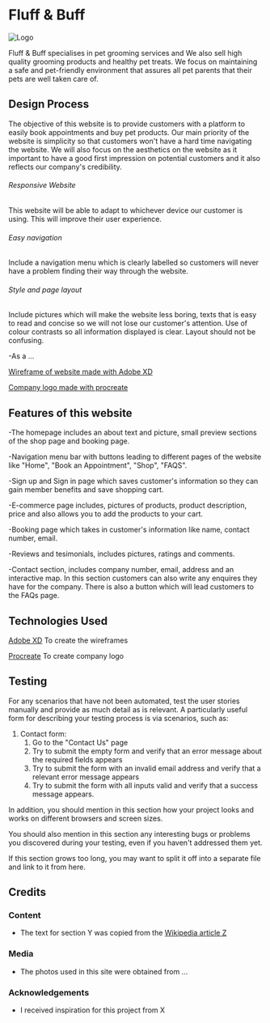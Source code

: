 # Fluff & Buff

![Logo](https://blogger.googleusercontent.com/img/b/R29vZ2xl/AVvXsEjSyio-ib1qpjxqLVcbUCdsfNp4F1uLbAlNWv8-p-4Ke4zxjlmoDzrFCzK4o8kPRpAD2szjEHR0L3txZth9qtpDubkdLqMIs0AiuC5q4i2ChyvXCd4gAkY2HDEfqKL8EGnjm-_DQYdh9xQgUZMLERn8iwEPCpOI3jZS27vGJ3o2q_WDGazx6Esu549DjA/s320/IMG_0907.PNG)

Fluff & Buff specialises in pet grooming services and We also sell high quality grooming products and healthy pet treats. We focus on maintaining a safe and pet-friendly environment that assures all pet parents that their pets are well taken care of.
 
## Design Process
 
The objective of this website is to provide customers with a platform to easily book appointments and buy pet products. Our main priority of the website is simplicity so that customers won't have a hard time navigating the website. We will also focus on the aesthetics on the website as it important to have a good first impression on potential customers and it also reflects our company's credibility. 

###### Responsive Website
This website will be able to adapt to whichever device our customer is using. This will improve their user experience.
###### Easy navigation
Include a navigation menu which is clearly labelled so customers will never have a problem finding their way through the website.
###### Style and page layout
Include pictures which will make the website less boring, texts that is easy to read and concise so we will not lose our customer's attention. Use of colour contrasts so all information displayed is clear. Layout should not be confusing.

-As a ...

[Wireframe of website made with Adobe XD](https://xd.adobe.com/view/1f75e03f-f8cf-41dd-bc9a-0f95bb744154-4a26/)

[Company logo made with procreate](https://photos.google.com/photo/AF1QipO6g--x7Kg1yOMC6Qiw6nOtpY-4tD-EISvebk2Z)

## Features of this website
-The homepage includes an about text and picture, small preview sections of the shop page and booking page.

-Navigation menu bar with buttons leading to different pages of the website like "Home", "Book an Appointment", "Shop", "FAQS".

-Sign up and Sign in page which saves customer's information so they can gain member benefits and save shopping cart. 

-E-commerce page includes, pictures of products, product description, price and also allows you to add the products to your cart.

-Booking page which takes in customer's information like name, contact number, email.

-Reviews and tesimonials, includes pictures, ratings and comments.

-Contact section, includes company number, email, address and an interactive map. In this section customers can also write any enquires they have for the company. There is also a button which will lead customers to the FAQs page.

## Technologies Used

[Adobe XD](https://www.adobe.com/products/xd/learn/get-started.html)
To create the wireframes

[Procreate](https://procreate.art/)
To create company logo

## Testing

For any scenarios that have not been automated, test the user stories manually and provide as much detail as is relevant. A particularly useful form for describing your testing process is via scenarios, such as:

1. Contact form:
    1. Go to the "Contact Us" page
    2. Try to submit the empty form and verify that an error message about the required fields appears
    3. Try to submit the form with an invalid email address and verify that a relevant error message appears
    4. Try to submit the form with all inputs valid and verify that a success message appears.

In addition, you should mention in this section how your project looks and works on different browsers and screen sizes.

You should also mention in this section any interesting bugs or problems you discovered during your testing, even if you haven't addressed them yet.

If this section grows too long, you may want to split it off into a separate file and link to it from here.

## Credits

### Content
- The text for section Y was copied from the [Wikipedia article Z](https://en.wikipedia.org/wiki/Z)

### Media
- The photos used in this site were obtained from ...

### Acknowledgements

- I received inspiration for this project from X
